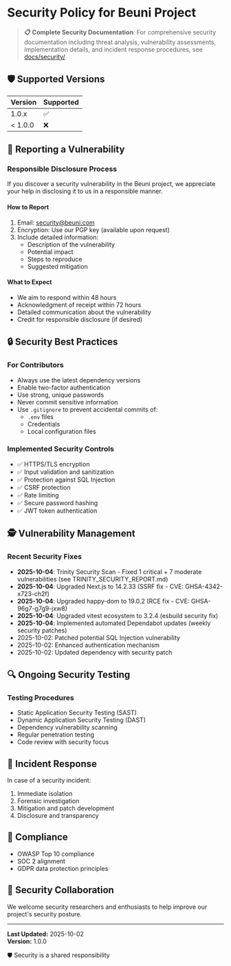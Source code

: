 # Security Policy for Beuni Project

> **📋 Complete Security Documentation**: For comprehensive security documentation including threat analysis, vulnerability assessments, implementation details, and incident response procedures, see [docs/security/](docs/security/)

## 🛡 Supported Versions

| Version | Supported          |
|---------|-------------------|
| 1.0.x   | :white_check_mark:|
| < 1.0.0 | :x:               |

## 🚨 Reporting a Vulnerability

### Responsible Disclosure Process

If you discover a security vulnerability in the Beuni project, we appreciate your help in disclosing it to us in a responsible manner.

#### How to Report
1. Email: security@beuni.com
2. Encryption: Use our PGP key (available upon request)
3. Include detailed information:
   - Description of the vulnerability
   - Potential impact
   - Steps to reproduce
   - Suggested mitigation

#### What to Expect
- We aim to respond within 48 hours
- Acknowledgment of receipt within 72 hours
- Detailed communication about the vulnerability
- Credit for responsible disclosure (if desired)

## 🔒 Security Best Practices

### For Contributors
- Always use the latest dependency versions
- Enable two-factor authentication
- Use strong, unique passwords
- Never commit sensitive information
- Use `.gitignore` to prevent accidental commits of:
  - `.env` files
  - Credentials
  - Local configuration files

### Implemented Security Controls
- ✅ HTTPS/TLS encryption
- ✅ Input validation and sanitization
- ✅ Protection against SQL Injection
- ✅ CSRF protection
- ✅ Rate limiting
- ✅ Secure password hashing
- ✅ JWT token authentication

## 🕵️ Vulnerability Management

### Recent Security Fixes
- **2025-10-04**: Trinity Security Scan - Fixed 1 critical + 7 moderate vulnerabilities (see TRINITY_SECURITY_REPORT.md)
- **2025-10-04**: Upgraded Next.js to 14.2.33 (SSRF fix - CVE: GHSA-4342-x723-ch2f)
- **2025-10-04**: Upgraded happy-dom to 19.0.2 (RCE fix - CVE: GHSA-96g7-g7g9-jxw8)
- **2025-10-04**: Upgraded vitest ecosystem to 3.2.4 (esbuild security fix)
- **2025-10-04**: Implemented automated Dependabot updates (weekly security patches)
- 2025-10-02: Patched potential SQL Injection vulnerability
- 2025-10-02: Enhanced authentication mechanism
- 2025-10-02: Updated dependency with security patch

## 🔍 Ongoing Security Testing

### Testing Procedures
- Static Application Security Testing (SAST)
- Dynamic Application Security Testing (DAST)
- Dependency vulnerability scanning
- Regular penetration testing
- Code review with security focus

## 🚧 Incident Response

In case of a security incident:
1. Immediate isolation
2. Forensic investigation
3. Mitigation and patch development
4. Disclosure and transparency

## 📜 Compliance

- OWASP Top 10 compliance
- SOC 2 alignment
- GDPR data protection principles

## 🤝 Security Collaboration

We welcome security researchers and enthusiasts to help improve our project's security posture.

---

**Last Updated:** 2025-10-02  
**Version:** 1.0.0

🛡️ Security is a shared responsibility
